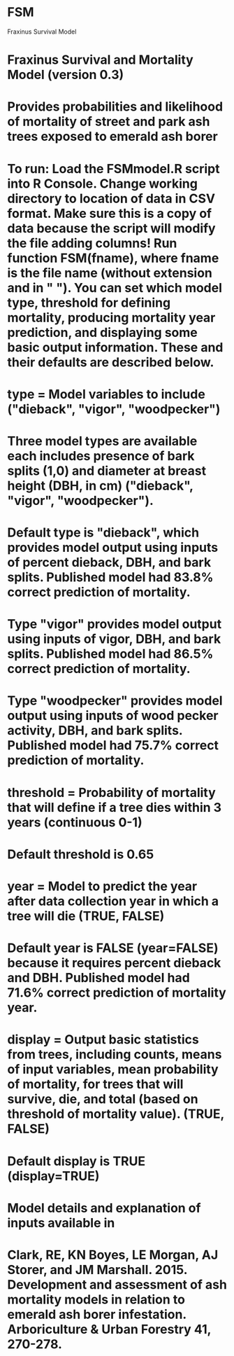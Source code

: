 # FSM
Fraxinus Survival Model

# Fraxinus Survival and Mortality Model (version 0.3)
#
# Provides probabilities and likelihood of mortality of street and park ash trees exposed to emerald ash borer
#
# To run: Load the FSMmodel.R script into R Console. Change working directory to location of data in CSV format. Make sure this is a copy of data because the script will modify the file adding columns! Run function FSM(fname), where fname is the file name (without extension and in " "). You can set which model type, threshold for defining mortality, producing mortality year prediction, and displaying some basic output information. These and their defaults are described below.
#
# type = Model variables to include ("dieback", "vigor", "woodpecker")
# Three model types are available each includes presence of bark splits (1,0) and diameter at breast height (DBH, in cm) ("dieback", "vigor", "woodpecker"). 
# Default type is "dieback", which provides model output using inputs of percent dieback, DBH, and bark splits. Published model had 83.8% correct prediction of mortality.
# Type "vigor" provides model output using inputs of vigor, DBH, and bark splits. Published model had 86.5% correct prediction of mortality.
# Type "woodpecker" provides model output using inputs of wood pecker activity, DBH, and bark splits. Published model had 75.7% correct prediction of mortality.
#
# threshold = Probability of mortality that will define if a tree dies within 3 years (continuous 0-1)
# Default threshold is 0.65
#
# year = Model to predict the year after data collection year in which a tree will die (TRUE, FALSE)
# Default year is FALSE (year=FALSE) because it requires percent dieback and DBH. Published model had 71.6% correct prediction of mortality year.
#
# display = Output basic statistics from trees, including counts, means of input variables, mean probability of mortality, for trees that will survive, die, and total (based on threshold of mortality value). (TRUE, FALSE)
# Default display is TRUE (display=TRUE)
#
# Model details and explanation of inputs available in
# Clark, RE, KN Boyes, LE Morgan, AJ Storer, and JM Marshall. 2015. Development and assessment of ash mortality models in relation to emerald ash borer infestation. Arboriculture & Urban Forestry 41, 270-278.
